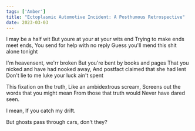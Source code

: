 ```yaml
---
tags: ['Amber']
title: "Ectoplasmic Automotive Incident: A Posthumous Retrospective"
date: 2023-03-03
---
```


I may be a half wit
But youre at your at your wits end
Trying to make ends meet ends,
You send for help with no reply
Guess you'll mend this shit alone tonight

I'm heavensent, we'rr broken
But you're bent by books and pages
That you nicked and have had nooked away,
And postfact claimed that she had lent
Don't lie to me luke your luck ain't spent 

This fixation on the truth,
Like an ambidextrous scream,
Screens out the words that you might mean
From those that truth would
Never have dared seen.

I mean,
If you catch my drift.

But ghosts pass through cars, don't they?

